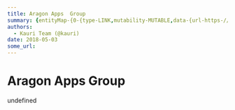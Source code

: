 ```yaml
---
title: Aragon Apps  Group
summary: {entityMap-{0-{type-LINK,mutability-MUTABLE,data-{url-https-//github.com/aragon/aragon-apps/tree/master/apps/group},1-{type-LINK,mutability-MUTABLE,data-{url-http-//wiki.aragon.one/documentation/aragonOS/-forwarders},2-{type-LINK,mutability-MUTABLE,data-{url-http-//wiki.aragon.one/documentation/aragonOS/-evm-call-script}},blocks-[{key-foo,text-Code in Github- aragon-apps/apps/group,type-unstyled,depth-0,inlineStyleRanges-[{offset-0,length-15,style-ITALIC,{offset-0,length-15,style-BOLD],entityRan
authors:
  - Kauri Team (@kauri)
date: 2018-05-03
some_url: 
---
```


# Aragon Apps  Group

undefined
